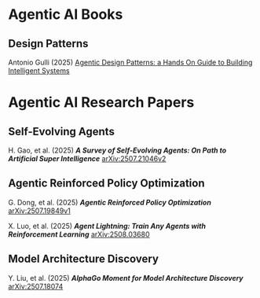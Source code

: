 # Agentic AI Books
## Design Patterns 

Antonio Gulli (2025) [Agentic Design Patterns: a Hands On Guide to Building Intelligent Systems](https://docs.google.com/document/u/0/d/1rsaK53T3Lg5KoGwvf8ukOUvbELRtH-V0LnOIFDxBryE/mobilebasic)





# Agentic AI Research Papers

## Self-Evolving Agents
H. Gao, et al. (2025) _**A Survey of Self-Evolving Agents: On Path to Artificial Super Intelligence**_ [arXiv:2507.21046v2](https://arxiv.org/abs/2507.21046)



## Agentic Reinforced Policy Optimization
G. Dong, et al. (2025) _**Agentic Reinforced Policy Optimization**_ [arXiv:2507.19849v1](https://arxiv.org/abs/2507.19849v1)

X. Luo, et al. (2025) _**Agent Lightning: Train Any Agents with Reinforcement Learning**_ [arXiv:2508.03680](https://arxiv.org/abs/2508.03680)

## Model Architecture Discovery
Y. Liu, et al. (2025) _**AlphaGo Moment for Model Architecture Discovery**_ [arXiv:2507.18074](https://arxiv.org/abs/2507.18074)
